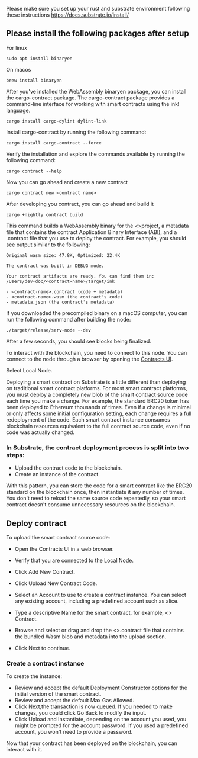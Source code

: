Please make sure you set up your rust and substrate environment following these instructions https://docs.substrate.io/install/

## Please install the following packages after setup

For linux

```
sudo apt install binaryen
```
On macos
 ```
 brew install binaryen
 ```

 After you've installed the WebAssembly binaryen package, you can install the cargo-contract package. The cargo-contract package provides a command-line interface for working with smart contracts using the ink! language.

 ```
 cargo install cargo-dylint dylint-link
 ```

 Install cargo-contract by running the following command:

 ```
 cargo install cargo-contract --force
 ```

 Verify the installation and explore the commands available by running the following command:

 ```
 cargo contract --help
 ```

 Now you can go ahead and create a new contract

 ```
 cargo contract new <contract name>
 ```

 After developing you contract, you can go ahead and build it

 ```
 cargo +nightly contract build
 ```
 This command builds a WebAssembly binary for the <<name>>project, a metadata file that contains the contract Application Binary Interface (ABI), and a .contract file that you use to deploy the contract. For example, you should see output similar to the following:

 ```
 Original wasm size: 47.8K, Optimized: 22.4K

The contract was built in DEBUG mode.

Your contract artifacts are ready. You can find them in:
/Users/dev-doc/<contract-name>/target/ink

- <contract-name>.contract (code + metadata)
- <contract-name>.wasm (the contract's code)
- metadata.json (the contract's metadata)
```

If you downloaded the precompiled binary on a macOS computer, you can run the following command after building the node:

```
./target/release/serv-node --dev
```

After a few seconds, you should see blocks being finalized.

To interact with the blockchain, you need to connect to this node. You can connect to the node through a browser by opening the [Contracts UI](https://contracts-ui.substrate.io/).

Select Local Node.

Deploying a smart contract on Substrate is a little different than deploying on traditional smart contract platforms. For most smart contract platforms, you must deploy a completely new blob of the smart contract source code each time you make a change. For example, the standard ERC20 token has been deployed to Ethereum thousands of times. Even if a change is minimal or only affects some initial configuration setting, each change requires a full redeployment of the code. Each smart contract instance consumes blockchain resources equivalent to the full contract source code, even if no code was actually changed.

### In Substrate, the contract deployment process is split into two steps:

* Upload the contract code to the blockchain.
* Create an instance of the contract.

With this pattern, you can store the code for a smart contract like the ERC20 standard on the blockchain once, then instantiate it any number of times. You don't need to reload the same source code repeatedly, so your smart contract doesn't consume unnecessary resources on the blockchain.

## Deploy contract

To upload the smart contract source code:

* Open the Contracts UI in a web browser.
* Verify that you are connected to the Local Node.
* Click Add New Contract.
* Click Upload New Contract Code.
* Select an Account to use to create a contract instance. You can select any existing account, including a predefined account such as alice.

* Type a descriptive Name for the smart contract, for example, <<contract-name>> Contract.
* Browse and select or drag and drop the <<contract-name>>.contract file that contains the bundled Wasm  blob and metadata into the upload section.
* Click Next to continue.

### Create a contract instance

To create the instance:

* Review and accept the default Deployment Constructor options for the initial version of the smart contract.
* Review and accept the default Max Gas Allowed.
* Click Next,the transaction is now queued. If you needed to make changes, you could click Go Back to modify the input.
* Click Upload and Instantiate, depending on the account you used, you might be prompted for the account password. If you used a predefined account, you won't need to provide a password.

Now that your contract has been deployed on the blockchain, you can interact with it.
